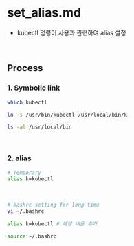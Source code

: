# set_alias.md

- kubectl 명령어 사용과 관련하여 alias 설정

<br>

## Process

### 1. Symbolic link

```bash
which kubectl

ln -s /usr/bin/kubectl /usr/local/bin/k

ls -al /usr/local/bin
```

<br>

### 2. alias

```bash
# Temporary
alias k=kubectl
```

<br>

```bash
# bashrc setting for long time
vi ~/.bashrc

alias k=kubectl # 해당 내용 추가

source ~/.bashrc
```